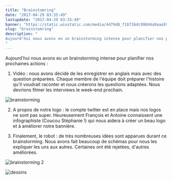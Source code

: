 ```yaml
---
title: "Brainstomring"
date: "2017-04-29 03:35:49"
lastupdate: "2017-04-29 03:35:49"
banner: "https://static.wixstatic.com/media/4d79d8_f16726dc99b94a9aaa5964b27c9eb42c~mv2.gif"
slug: "brainstomring"
description: " 
Aujourd'hui nous avons eu un brainstorming intense pour planifier nos prochaines actions 
"
---
```

Aujourd'hui nous avons eu un brainstorming intense pour planifier nos prochaines actions :

1) Vidéo : nous avons décidé de les enregistrer en anglais mais avec des question préparées. Chaque membre de l'équipe doit préparer l'histoire qu'il voudrait raconter et nous créerons les questions adaptées. Nous devrions filmer les interviews le week-end prochain.

![brainstorming](/proxyPhotos?code=/blog/bob-ross/5bf193822d53e.gif)

2) A propos de notre logo : le compte twitter est en place mais nos logos ne sont pas super. Heureusement François et Antoine connaissent une infographiste (Coucou Stéphanie !) qui nous aidera à créer un beau logo et à améliorer notre bannière.

3) Finalement, le robot : de très nombreuses idées sont apparues durant ce brainstorming. Nous avons fait beaucoup de schémas pour nous les expliquer les uns aux autres. Certaines ont été rejetées, d'autres améliorées.

![brainstorming 2](/proxyPhotos?code=/blog/bob-ross/5bf1949961871.gif)

![dessins](/proxyPhotos?code=/blog/bob-ross/5c3e46c3d6d49/50.jpg)
    